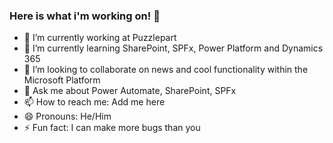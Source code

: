 ### Here is what i'm working on! 👋

- 🔭 I’m currently working at Puzzlepart
- 🌱 I’m currently learning SharePoint, SPFx, Power Platform and Dynamics 365
- 👯 I’m looking to collaborate on news and cool functionality within the Microsoft Platform
- 💬 Ask me about Power Automate, SharePoint, SPFx
- 📫 How to reach me: Add me here
- 😄 Pronouns: He/Him
- ⚡ Fun fact: I can make more bugs than you
